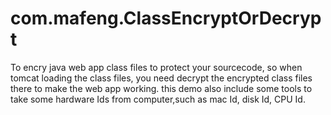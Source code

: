 # com.mafeng.ClassEncryptOrDecrypt
To encry java web app class files to protect your sourcecode, so when tomcat loading the class files, you need decrypt the encrypted class files there to make the web app working.
this demo also include some tools to take some hardware Ids from computer,such as mac Id, disk Id, CPU Id.
